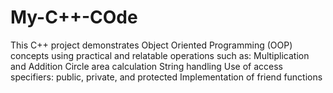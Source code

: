 # My-C++-COde
This C++ project demonstrates Object Oriented Programming (OOP) concepts using practical and relatable operations such as:  Multiplication and Addition  Circle area calculation  String handling  Use of access specifiers: public, private, and protected  Implementation of friend functions   
